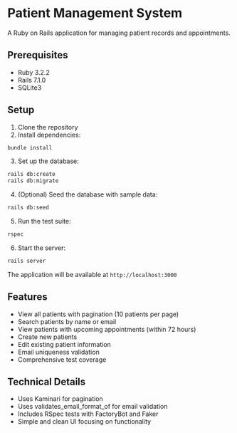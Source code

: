 # Patient Management System

A Ruby on Rails application for managing patient records and appointments.

## Prerequisites

- Ruby 3.2.2
- Rails 7.1.0
- SQLite3

## Setup

1. Clone the repository
2. Install dependencies:
```bash
bundle install
```

3. Set up the database:
```bash
rails db:create
rails db:migrate
```

4. (Optional) Seed the database with sample data:
```bash
rails db:seed
```

5. Run the test suite:
```bash
rspec
```

6. Start the server:
```bash
rails server
```

The application will be available at `http://localhost:3000`

## Features

- View all patients with pagination (10 patients per page)
- Search patients by name or email
- View patients with upcoming appointments (within 72 hours)
- Create new patients
- Edit existing patient information
- Email uniqueness validation
- Comprehensive test coverage

## Technical Details

- Uses Kaminari for pagination
- Uses validates_email_format_of for email validation
- Includes RSpec tests with FactoryBot and Faker
- Simple and clean UI focusing on functionality